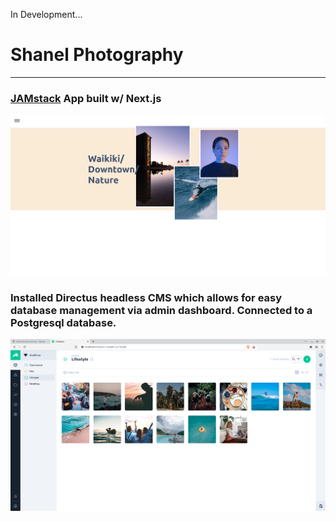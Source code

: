 In Development...

# Shanel Photography

---

### [JAMstack](https://jamstack.org/) App built w/ Next.js
<img src='./public/assets/development.png' />

### Installed Directus headless CMS which allows for easy database management via admin dashboard. Connected to a Postgresql database.
<img src='./public/assets/directus.png' />
